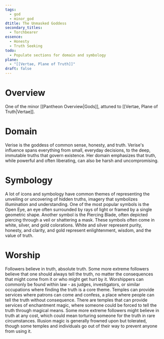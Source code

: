 ```yaml
---
tags:
  - god
  - minor_god
dtitle: The Unmasked Goddess
secondary_titles:
  - Torchbearer
essence:
  - Honesty
  - Truth Seeking
todo:
  - Populate sections for domain and symbology
plane:
  - "[[Vertae, Plane of Truth]]"
draft: false
---
```

# Overview
One of the minor [[Pantheon Overview|Gods]], attuned to [[Vertae, Plane of Truth|Vertae]].
# Domain
Verise is the goddess of common sense, honesty, and truth. Verise's influence spans everything from small, everyday decisions, to the deep, immutable truths that govern existence. Her domain emphasizes that truth, while powerful and often liberating, can also be harsh and uncompromising.
# Symbology
A lot of icons and symbology have common themes of representing the unveiling or uncovering of hidden truths, imagery that symbolizes illumination and understanding. One of the most popular symbols is the Open Eye, an eye often surrounded by rays of light or framed by a single geometric shape. Another symbol is the Piercing Blade, often depicted piercing through a veil or shattering a mask. These symbols often come in white, silver, and gold colorations. White and silver represent purity, honesty, and clarity, and gold represent enlightenment, wisdom, and the value of truth.
# Worship
Followers believe in truth, absolute truth. Some more extreme followers believe that one should always tell the truth, no matter the consequences that might come from it or who might get hurt by it. Worshippers can commonly be found within law - as judges, investigators, or similar occupations where finding the truth is a core theme. Temples can provide services where patrons can come and confess, a place where people can tell the truth without consequence. There are temples that can provide services of enchantment magic, where someone could be forced to tell the truth through magical means. Some more extreme followers might believe in truth at any cost, which could mean torturing someone for the truth in rare circumstances. Illusion magic is generally frowned upon but tolerated, though some temples and individuals go out of their way to prevent anyone from using it.